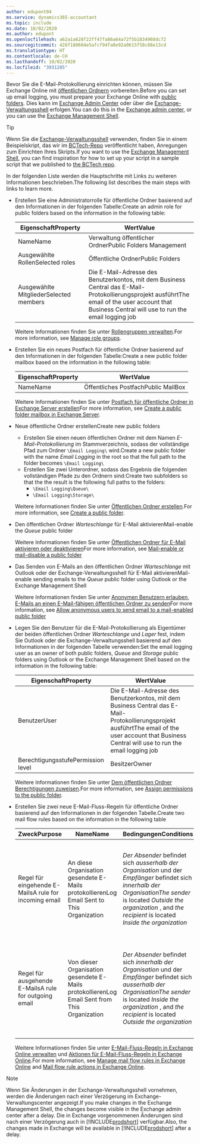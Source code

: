 ```yaml
---
author: edupont04
ms.service: dynamics365-accountant
ms.topic: include
ms.date: 10/02/2020
ms.author: edupont
ms.openlocfilehash: a62a1a628f22ff47fa86a64a72f5b1834960dc72
ms.sourcegitcommit: 428f180604e5afcf94fa0e92a0615f58c88e13cd
ms.translationtype: HT
ms.contentlocale: de-CH
ms.lasthandoff: 10/02/2020
ms.locfileid: "3931285"
---
```

<span data-ttu-id="5d371-101">Bevor Sie die E-Mail-Protokollierung einrichten können, müssen Sie Exchange Online mit [öffentlichen Ordnern](/exchange/collaboration/public-folders/public-folders?view=exchserver-2019&preserve-view=true ) vorbereiten.</span><span class="sxs-lookup"><span data-stu-id="5d371-101">Before you can set up email logging, you must prepare your Exchange Online with [public folders](/exchange/collaboration/public-folders/public-folders?view=exchserver-2019&preserve-view=true ).</span></span> <span data-ttu-id="5d371-102">Dies kann im [Exchange Admin Center](/Exchange/architecture/client-access/exchange-admin-center?view=exchserver-2019&preserve-view=true ) oder über die [Exchange-Verwaltungsshell](/powershell/exchange/exchange-management-shell?view=exchange-ps&preserve-view=true ) erfolgen.</span><span class="sxs-lookup"><span data-stu-id="5d371-102">You can do this in the [Exchange admin center](/Exchange/architecture/client-access/exchange-admin-center?view=exchserver-2019&preserve-view=true ), or you can use the [Exchange Management Shell](/powershell/exchange/exchange-management-shell?view=exchange-ps&preserve-view=true ).</span></span>  

> [!TIP]
> <span data-ttu-id="5d371-103">Wenn Sie die [Exchange-Verwaltungsshell](/powershell/exchange/exchange-management-shell?view=exchange-ps&preserve-view=true ) verwenden, finden Sie in einem Beispielskript, das wir im [BCTech-Repo](https://github.com/microsoft/BCTech/tree/master/samples/EmailLogging) veröffentlicht haben, Anregungen zum Einrichten Ihres Skripts.</span><span class="sxs-lookup"><span data-stu-id="5d371-103">If you want to use the [Exchange Management Shell](/powershell/exchange/exchange-management-shell?view=exchange-ps&preserve-view=true ), you can find inspiration for how to set up your script in a sample script that we published to [the BCTech repo](https://github.com/microsoft/BCTech/tree/master/samples/EmailLogging).</span></span>

<span data-ttu-id="5d371-104">In der folgenden Liste werden die Hauptschritte mit Links zu weiteren Informationen beschrieben.</span><span class="sxs-lookup"><span data-stu-id="5d371-104">The following list describes the main steps with links to learn more.</span></span>  

- <span data-ttu-id="5d371-105">Erstellen Sie eine Administratorrolle für öffentliche Ordner basierend auf den Informationen in der folgenden Tabelle:</span><span class="sxs-lookup"><span data-stu-id="5d371-105">Create an admin role for public folders based on the information in the following table:</span></span>

  |<span data-ttu-id="5d371-106">Eigenschaft</span><span class="sxs-lookup"><span data-stu-id="5d371-106">Property</span></span>        |<span data-ttu-id="5d371-107">Wert</span><span class="sxs-lookup"><span data-stu-id="5d371-107">Value</span></span>                     |
  |----------------|--------------------------|
  |<span data-ttu-id="5d371-108">Name</span><span class="sxs-lookup"><span data-stu-id="5d371-108">Name</span></span>            |<span data-ttu-id="5d371-109">Verwaltung öffentlicher Ordner</span><span class="sxs-lookup"><span data-stu-id="5d371-109">Public Folders Management</span></span> |
  |<span data-ttu-id="5d371-110">Ausgewählte Rollen</span><span class="sxs-lookup"><span data-stu-id="5d371-110">Selected roles</span></span>  |<span data-ttu-id="5d371-111">Öffentliche Ordner</span><span class="sxs-lookup"><span data-stu-id="5d371-111">Public Folders</span></span>            |
  |<span data-ttu-id="5d371-112">Ausgewählte Mitglieder</span><span class="sxs-lookup"><span data-stu-id="5d371-112">Selected members</span></span>|<span data-ttu-id="5d371-113">Die E-Mail-Adresse des Benutzerkontos, mit dem Business Central das E-Mail-Protokollierungsprojekt ausführt</span><span class="sxs-lookup"><span data-stu-id="5d371-113">The email of the user account that Business Central will use to run the email logging job</span></span>|

  <span data-ttu-id="5d371-114">Weitere Informationen finden Sie unter [Rollengruppen verwalten](/exchange/permissions/role-groups?view=exchserver-2019&preserve-view=true).</span><span class="sxs-lookup"><span data-stu-id="5d371-114">For more information, see [Manage role groups](/exchange/permissions/role-groups?view=exchserver-2019&preserve-view=true).</span></span>

- <span data-ttu-id="5d371-115">Erstellen Sie ein neues Postfach für öffentliche Ordner basierend auf den Informationen in der folgenden Tabelle:</span><span class="sxs-lookup"><span data-stu-id="5d371-115">Create a new public folder mailbox based on the information in the following table:</span></span>

  |<span data-ttu-id="5d371-116">Eigenschaft</span><span class="sxs-lookup"><span data-stu-id="5d371-116">Property</span></span>        |<span data-ttu-id="5d371-117">Wert</span><span class="sxs-lookup"><span data-stu-id="5d371-117">Value</span></span>                     |
  |----------------|--------------------------|
  |<span data-ttu-id="5d371-118">Name</span><span class="sxs-lookup"><span data-stu-id="5d371-118">Name</span></span>            |<span data-ttu-id="5d371-119">Öffentliches Postfach</span><span class="sxs-lookup"><span data-stu-id="5d371-119">Public MailBox</span></span>            |

  <span data-ttu-id="5d371-120">Weitere Informationen finden Sie unter [Postfach für öffentliche Ordner in Exchange Server erstellen](/exchange/collaboration/public-folders/create-public-folder-mailboxes)</span><span class="sxs-lookup"><span data-stu-id="5d371-120">For more information, see [Create a public folder mailbox in Exchange Server](/exchange/collaboration/public-folders/create-public-folder-mailboxes).</span></span>  

- <span data-ttu-id="5d371-121">Neue öffentliche Ordner erstellen</span><span class="sxs-lookup"><span data-stu-id="5d371-121">Create new public folders</span></span>

  - <span data-ttu-id="5d371-122">Erstellen Sie einen neuen öffentlichen Ordner mit dem Namen *E-Mail-Protokollierung* im Stammverzeichnis, sodass der vollständige Pfad zum Ordner ```\Email Logging\``` wird.</span><span class="sxs-lookup"><span data-stu-id="5d371-122">Create a new public folder with the name *Email Logging* in the root so that the full path to the folder becomes ```\Email Logging\```</span></span>
  - <span data-ttu-id="5d371-123">Erstellen Sie zwei Unterordner, sodass das Ergebnis die folgenden vollständigen Pfade zu den Ordnern sind:</span><span class="sxs-lookup"><span data-stu-id="5d371-123">Create two subfolders so that the the result is the following full paths to the folders:</span></span>
    - ```\Email Logging\Queue\```
    - ```\Email Logging\Storage\```

  <span data-ttu-id="5d371-124">Weitere Informationen finden Sie unter [Öffentlichen Ordner erstellen](/exchange/collaboration/public-folders/create-public-folders?view=exchserver-2019&preserve-view=true).</span><span class="sxs-lookup"><span data-stu-id="5d371-124">For more information, see [Create a public folder](/exchange/collaboration/public-folders/create-public-folders?view=exchserver-2019&preserve-view=true).</span></span>

- <span data-ttu-id="5d371-125">Den öffentlichen Ordner *Warteschlange* für E-Mail aktivieren</span><span class="sxs-lookup"><span data-stu-id="5d371-125">Mail-enable the *Queue* public folder</span></span>

  <span data-ttu-id="5d371-126">Weitere Informationen finden Sie unter [Öffentlichen Ordner für E-Mail aktivieren oder deaktivieren](/exchange/collaboration/public-folders/mail-enable-or-disable?view=exchserver-2019&preserve-view=true)</span><span class="sxs-lookup"><span data-stu-id="5d371-126">For more information, see [Mail-enable or mail-disable a public folder](/exchange/collaboration/public-folders/mail-enable-or-disable?view=exchserver-2019&preserve-view=true)</span></span>

- <span data-ttu-id="5d371-127">Das Senden von E-Mails an den öffentlichen Ordner *Warteschlange* mit Outlook oder der Exchange-Verwaltungsshell für E-Mail aktivieren</span><span class="sxs-lookup"><span data-stu-id="5d371-127">Mail-enable sending emails to the *Queue* public folder using Outlook or the Exchange Management Shell</span></span>

  <span data-ttu-id="5d371-128">Weitere Informationen finden Sie unter [Anonymen Benutzern erlauben, E-Mails an einen E-Mail-fähigen öffentlichen Ordner zu senden](/exchange/collaboration/public-folders/mail-enable-or-disable#allow-anonymous-users-to-send-email-to-a-mail-enabled-public-folder?view=exchserver-2019&preserve-view=true)</span><span class="sxs-lookup"><span data-stu-id="5d371-128">For more information, see [Allow anonymous users to send email to a mail-enabled public folder](/exchange/collaboration/public-folders/mail-enable-or-disable#allow-anonymous-users-to-send-email-to-a-mail-enabled-public-folder?view=exchserver-2019&preserve-view=true)</span></span>

- <span data-ttu-id="5d371-129">Legen Sie den Benutzer für die E-Mail-Protokollierung als Eigentümer der beiden öffentlichen Ordner *Warteschlange* und *Lager* fest, indem Sie Outlook oder die Exchange-Verwaltungsshell basierend auf den Informationen in der folgenden Tabelle verwenden:</span><span class="sxs-lookup"><span data-stu-id="5d371-129">Set the email logging user as an owner of both public folders, *Queue* and *Storage* public folders  using Outlook or the Exchange Management Shell based on the information in the following table:</span></span>

  |<span data-ttu-id="5d371-130">Eigenschaft</span><span class="sxs-lookup"><span data-stu-id="5d371-130">Property</span></span>        |<span data-ttu-id="5d371-131">Wert</span><span class="sxs-lookup"><span data-stu-id="5d371-131">Value</span></span>                     |
  |----------------|--------------------------|
  |<span data-ttu-id="5d371-132">Benutzer</span><span class="sxs-lookup"><span data-stu-id="5d371-132">User</span></span>            |<span data-ttu-id="5d371-133">Die E-Mail-Adresse des Benutzerkontos, mit dem Business Central das E-Mail-Protokollierungsprojekt ausführt</span><span class="sxs-lookup"><span data-stu-id="5d371-133">The email of the user account that Business Central will use to run the email logging job</span></span>|
  |<span data-ttu-id="5d371-134">Berechtigungsstufe</span><span class="sxs-lookup"><span data-stu-id="5d371-134">Permission level</span></span>|<span data-ttu-id="5d371-135">Besitzer</span><span class="sxs-lookup"><span data-stu-id="5d371-135">Owner</span></span>                     |

  <span data-ttu-id="5d371-136">Weitere Informationen finden Sie unter [Dem öffentlichen Ordner Berechtigungen zuweisen](/exchange/collaboration-exo/public-folders/set-up-public-folders#step-3-assign-permissions-to-the-public-folder).</span><span class="sxs-lookup"><span data-stu-id="5d371-136">For more information, see [Assign permissions to the public folder](/exchange/collaboration-exo/public-folders/set-up-public-folders#step-3-assign-permissions-to-the-public-folder).</span></span>

- <span data-ttu-id="5d371-137">Erstellen Sie zwei neue E-Mail-Fluss-Regeln für öffentliche Ordner basierend auf den Informationen in der folgenden Tabelle.</span><span class="sxs-lookup"><span data-stu-id="5d371-137">Create two mail flow rules based on the information in the following table</span></span>

  |<span data-ttu-id="5d371-138">Zweck</span><span class="sxs-lookup"><span data-stu-id="5d371-138">Purpose</span></span>  |<span data-ttu-id="5d371-139">Name</span><span class="sxs-lookup"><span data-stu-id="5d371-139">Name</span></span> |<span data-ttu-id="5d371-140">Bedingungen</span><span class="sxs-lookup"><span data-stu-id="5d371-140">Conditions</span></span>                        |<span data-ttu-id="5d371-141">Aktion</span><span class="sxs-lookup"><span data-stu-id="5d371-141">Action</span></span>                                       |
  |---------|-----|----------------------------------|---------------------------------------------|
  |<span data-ttu-id="5d371-142">Regel für eingehende E-Mails</span><span class="sxs-lookup"><span data-stu-id="5d371-142">A rule for incoming email</span></span> |<span data-ttu-id="5d371-143">An diese Organisation gesendete E-Mails protokollieren</span><span class="sxs-lookup"><span data-stu-id="5d371-143">Log Email Sent to This Organization</span></span>|<span data-ttu-id="5d371-144">*Der Absender* befindet sich *ausserhalb der Organisation* und der *Empfänger* befindet sich *innerhalb der Organisation*</span><span class="sxs-lookup"><span data-stu-id="5d371-144">*The sender* is located *Outside the organization* , and *the recipient* is located *Inside the organization*</span></span>|<span data-ttu-id="5d371-145">Das für den öffentlichen Ordner *Warteschlange* festgelegte E-Mail-Konto mit Bcc senden</span><span class="sxs-lookup"><span data-stu-id="5d371-145">BCC the email account that is specified for the *Queue* public folder</span></span>|
  |<span data-ttu-id="5d371-146">Regel für ausgehende E-Mails</span><span class="sxs-lookup"><span data-stu-id="5d371-146">A rule for outgoing email</span></span> | <span data-ttu-id="5d371-147">Von dieser Organisation gesendete E-Mails protokollieren</span><span class="sxs-lookup"><span data-stu-id="5d371-147">Log Email Sent from This Organization</span></span> |<span data-ttu-id="5d371-148">*Der Absender* befindet sich *innerhalb der Organisation* und der *Empfänger* befindet sich *ausserhalb der Organisation*</span><span class="sxs-lookup"><span data-stu-id="5d371-148">*The sender* is located *Inside the organization* , and *the recipient* is located *Outside the organization*</span></span>|<span data-ttu-id="5d371-149">Das für den öffentlichen Ordner *Warteschlange* festgelegte E-Mail-Konto mit Bcc senden</span><span class="sxs-lookup"><span data-stu-id="5d371-149">BCC the email account that is specified for the *Queue* public folder</span></span>|
  
  <span data-ttu-id="5d371-150">Weitere Informationen finden Sie unter [E-Mail-Fluss-Regeln in Exchange Online verwalten](/exchange/security-and-compliance/mail-flow-rules/manage-mail-flow-rules) und [Aktionen für E-Mail-Fluss-Regeln in Exchange Online](/exchange/security-and-compliance/mail-flow-rules/mail-flow-rule-actions).</span><span class="sxs-lookup"><span data-stu-id="5d371-150">For more information, see [Manage mail flow rules in Exchange Online](/exchange/security-and-compliance/mail-flow-rules/manage-mail-flow-rules) and [Mail flow rule actions in Exchange Online](/exchange/security-and-compliance/mail-flow-rules/mail-flow-rule-actions).</span></span>

> [!NOTE]
> <span data-ttu-id="5d371-151">Wenn Sie Änderungen in der Exchange-Verwaltungsshell vornehmen, werden die Änderungen nach einer Verzögerung im Exchange-Verwaltungscenter angezeigt.</span><span class="sxs-lookup"><span data-stu-id="5d371-151">If you make changes in the Exchange Management Shell, the changes become visible in the Exchange admin center after a delay.</span></span> <span data-ttu-id="5d371-152">Die in Exchange vorgenommenen Änderungen sind nach einer Verzögerung auch in [!INCLUDE[prodshort](prodshort.md)] verfügbar.</span><span class="sxs-lookup"><span data-stu-id="5d371-152">Also, the changes made in Exchange will be available in [!INCLUDE[prodshort](prodshort.md)] after a delay.</span></span>
